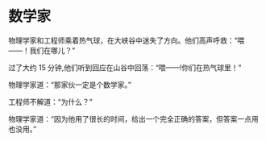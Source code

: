 # 数学家

物理学家和工程师乘着热气球，在大峡谷中迷失了方向。他们高声呼救：“喂——！我们在哪儿？”

过了大约 15 分钟,他们听到回应在山谷中回荡：“喂——!你们在热气球里！”

物理学家道：“那家伙一定是个数学家。”

工程师不解道：“为什么？”

物理学家道：“因为他用了很长的时间，给出一个完全正确的答案，但答案一点用也没用。”



